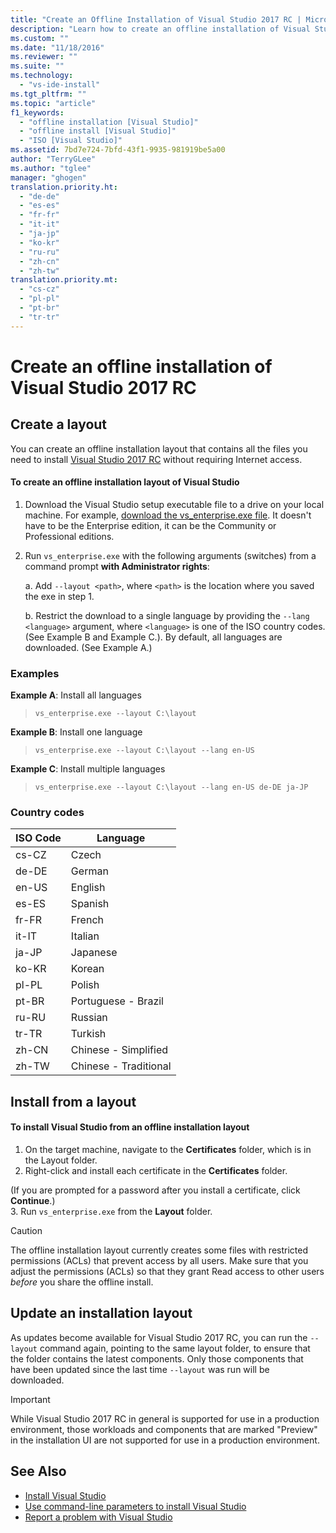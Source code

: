 ```yaml
---
title: "Create an Offline Installation of Visual Studio 2017 RC | Microsoft Docs"
description: "Learn how to create an offline installation of Visual Studio."
ms.custom: ""
ms.date: "11/18/2016"
ms.reviewer: ""
ms.suite: ""
ms.technology:
  - "vs-ide-install"
ms.tgt_pltfrm: ""
ms.topic: "article"
f1_keywords:
  - "offline installation [Visual Studio]"
  - "offline install [Visual Studio]"
  - "ISO [Visual Studio]"
ms.assetid: 7bd7e724-7bfd-43f1-9935-981919be5a00
author: "TerryGLee"
ms.author: "tglee"
manager: "ghogen"
translation.priority.ht:
  - "de-de"
  - "es-es"
  - "fr-fr"
  - "it-it"
  - "ja-jp"
  - "ko-kr"
  - "ru-ru"
  - "zh-cn"
  - "zh-tw"
translation.priority.mt:
  - "cs-cz"
  - "pl-pl"
  - "pt-br"
  - "tr-tr"
---
```

# Create an offline installation of Visual Studio 2017 RC

## Create a layout
You can create an offline installation layout that contains all the files you need to install [Visual Studio 2017 RC](https://www.visualstudio.com/vs/visual-studio-2017-rc/) without requiring Internet access.  

#### To create an offline installation layout of Visual Studio
1. Download the Visual Studio setup executable file to a drive on your local machine.
  For example, [download the vs_enterprise.exe file](https://www.visualstudio.com/vs/visual-studio-2017-rc/).  It doesn't have to be the Enterprise edition, it can be the Community or Professional editions.
2. Run `vs_enterprise.exe` with the following arguments (switches) from a command prompt **with Administrator rights**:

   a. Add `--layout <path>`, where `<path>` is the location where you saved the exe in step 1. 

   b. Restrict the download to a single language by providing the `--lang <language>` argument, where `<language>` is one of the ISO country codes.  (See Example B and Example C.).  By default, all languages are downloaded. (See Example A.)

### Examples
**Example A**: Install all languages
  > ```vs_enterprise.exe --layout C:\layout```

**Example B**: Install one language  
  > ```vs_enterprise.exe --layout C:\layout --lang en-US```

**Example C**: Install multiple languages
  > ```vs_enterprise.exe --layout C:\layout --lang en-US de-DE ja-JP```

### Country codes  
| ISO Code | Language |
| -----   | ----- |
| cs-CZ	| Czech |
| de-DE	| German |
| en-US	| English |
| es-ES	| Spanish |
| fr-FR	| French |
| it-IT	| Italian |
| ja-JP	| Japanese |
| ko-KR	| Korean |
| pl-PL	| Polish |
| pt-BR	| Portuguese - Brazil |
| ru-RU	| Russian |
| tr-TR	| Turkish |
| zh-CN	| Chinese - Simplified |
| zh-TW	| Chinese - Traditional |


## Install from a layout
#### To install Visual Studio from an offline installation layout
1. On the target machine, navigate to the **Certificates** folder, which is in the Layout folder.
2. Right-click and install each certificate in the **Certificates** folder.

  (If you are prompted for a password after you install a certificate, click **Continue**.)  
3. Run `vs_enterprise.exe` from the **Layout** folder.

> [!CAUTION]
> The offline installation layout currently creates some files with restricted permissions (ACLs) that prevent access by all users.  Make sure that you adjust the permissions (ACLs) so that they grant Read access to other users  *before*  you share the offline install.

## Update an installation layout
As updates become available for Visual Studio 2017 RC, you can run the `--layout` command again, pointing to the same layout folder, to  ensure that the folder contains the latest components. Only those components that have been updated since the last time `--layout` was run will be downloaded.

 > [!IMPORTANT]
 > While Visual Studio 2017 RC in general is supported for use in a production environment, those workloads and components that are marked "Preview" in the installation UI are not supported for use in a production environment.

 ## See Also
 * [Install Visual Studio](install-visual-studio.md)
 * [Use command-line parameters to install Visual Studio](use-command-line-parameters-to-install-visual-studio.md)
 * [Report a problem with Visual Studio](../ide/how-to-report-a-problem-with-visual-studio-2017)

